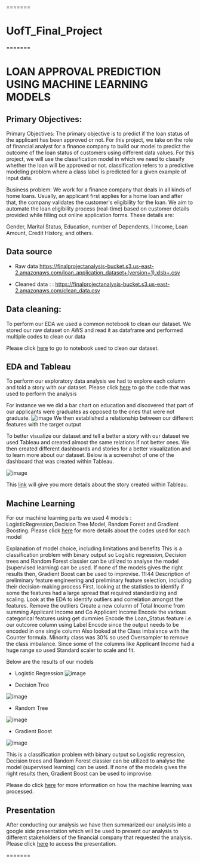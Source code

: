 
=======
# UofT_Final_Project


=======
# LOAN APPROVAL PREDICTION USING MACHINE LEARNING MODELS

## Primary Objectives:

Primary Objectives:
The primary objective is to predict if the loan status of the applicant has been approved or not. For this project, we take on the role of financial analyst for a finance company to build our model to predict the outcome of the loan status of customers using different data values. For this project, we will use the classification model in which we need to classify whether the loan will be approved or not. classification refers to a predictive modeling problem where a class label is predicted for a given example of input data.

Business problem:
We work for a finance company that deals in all kinds of home loans. Usually, an applicant first applies for a home loan and after that, the company validates the customer's eligibility for the loan. We aim to automate the loan eligibility process (real-time) based on customer details provided while filling out online application forms. These details are:

Gender,
Marital Status,
Education,
number of Dependents, I
Income,
Loan Amount,
Credit History,
and others.

## Data source

- Raw data   https://finalprojectanalysis-bucket.s3.us-east-2.amazonaws.com/loan_application_dataset+(version+1).xlsb+.csv

- Cleaned data : : https://finalprojectanalysis-bucket.s3.us-east-2.amazonaws.com/clean_data.csv

## Data cleaning:

To perform our EDA we used a common notebook to clean our dataset. We stored our raw dataset on AWS and read it as dataframe and performed multiple codes to clean our data 

Please click [here](https://github.com/eelkord/UofT_Final_Project/blob/main/Clean%20data.ipynb) to go to notebook used to clean our dataset.

## EDA and Tableau

To perform our exploratory data analysis we had to explore each column and told a story with our dataset. 
Please click [here](https://github.com/eelkord/UofT_Final_Project/blob/fofomichelle/exploratory_analysis.ipynb) to go the code that was used to perform the analysis

For instance we we did a bar chart on education and discovered that part of our applicants were graduates as opposed to the ones that were not graduate.
![image](https://user-images.githubusercontent.com/99924850/181996284-6d8b5428-07ae-4abf-a494-5fd71bcb86ce.png)
We then established a relationship between our different features with the target output

To better visualize our dataset and tell a better a story with our dataset we used Tableau and created almost the same relations if not better ones.
We then created different dashboards and stories for a better visualization and to learn more about our dataset. 
Below is a screenshot of one of the dashboard that was created within Tableau.

![image](https://user-images.githubusercontent.com/99924850/183313769-befbe8d5-118c-42b8-9a31-803407ff41ec.png)

This [link](https://public.tableau.com/app/profile/reno4875/viz/LoanApprovalWorkbook/Story1) will give you more details about the story created within Tableau.

## Machine Learning

For our machine learning parts we used 4 models : LogisticRegression,Decision Tree Model, Random Forest and Gradient Boosting. Please click [here](https://github.com/eelkord/UofT_Final_Project/blob/karishmasnh/Refactored%20and%20featured%20code%20-v3.ipynb) for more details about the codes used for each model 

Explanation of model choice, including limitations and benefits
This is a classification problem with binary output so Logistic regression, Decision trees and Random Forest classier can be utilized to analyse the model (supervised learning) can be used. If none of the models gives the right results then, Gradient Boost can be used to improvise.
11:44
Description of preliminary feature engineering and preliminary feature selection, including their decision-making process
First, looking at the statistics to identify if some the features had a large spread that required standardizing and scaling.
Look at the EDA to identify outliers and correlation amongst the features.
Remove the outliers
Create a new column of Total Income from summing Applicant Income and Co Applicant Income
Encode the various categorical features using get dummies
Encode the Loan_Status feature i.e. our outcome column using Label Encode since the output needs to be encoded in one single column
Also looked at the Class imbalance with the Counter formula.
Minority class was 30% so used Oversampler to remove the class imbalance.
Since some of the columns like Applicant Income had a huge range so used Standard scaler to scale and fit.

Below are the results of our models
- Logistic Regression
![image](https://user-images.githubusercontent.com/99924850/183312168-7ab31eb0-6aca-49ae-a269-b7d428a82609.png)


- Decision Tree

![image](https://user-images.githubusercontent.com/99924850/183312485-db3570e6-396a-4838-bb96-fb7aacaaa41c.png)

- Random Tree

![image](https://user-images.githubusercontent.com/99924850/183312401-66b5df66-5fb4-4454-a044-2738f252c0d1.png)

- Gradient Boost


![image](https://user-images.githubusercontent.com/99924850/183312521-33597602-2861-4427-98c8-69e6ba5a56a8.png)

This is a classification problem with binary output so Logistic regression, Decision trees and Random Forest classier can be utilized to analyse the model (supervised learning) can be used. If none of the models gives the right results then, Gradient Boost can be used to improvise.

Please do click [here](https://github.com/eelkord/UofT_Final_Project/blob/karishmasnh/Description%20of%20ML%20model.docx) for more information on how the machine learning was processed.


## Presentation

After conducting our analysis we have then summarized our analysis into a google side presentation which will be used to present our analysis to different stakeholders of the financial company that requested the analysis.
Please click [here](https://docs.google.com/presentation/d/1oaa0Y5AZDGz9G3kXevB4ilNd6daVcAft2hufuMcEvdE/edit#slide=id.g142b1849051_2_120) to access the presentation.





=======



